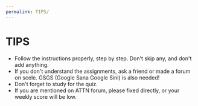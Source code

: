 ```yaml
---
permalink: TIPS/
---
```


# TIPS
* Follow the instructions properly, step by step. Don't skip any, and don't add anything.
* If you don't understand the assignments, ask a friend or made a forum on scele. GSGS (Google Sana Google Sini) is also needed!
* Don't forget to study for the quiz.
* If you are mentioned on ATTN forum, please fixed directly, or your weekly score will be low.
